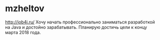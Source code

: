 # mzheltov
http://job4j.ru/ 
Хочу начать профессионально заниматься разработкой на Java и достойно зарабатывать. 
Планирую достичь цели к концу марта 2018 года.